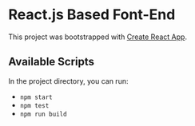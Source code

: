 # React.js Based Font-End

This project was bootstrapped with [Create React App](https://github.com/facebook/create-react-app).

## Available Scripts

In the project directory, you can run:
- `npm start`
- `npm test`
- `npm run build`